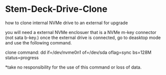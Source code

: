 # Stem-Deck-Drive-Clone
how to clone internal NVMe drive to an external for upgrade

you will need a external NVMe enclosuer that is a NVMe m-key connector (not sata b-key.)
once the external drive is connected, go to deasktop mode and use the following command.

clone command: dd if=/dev/nvme0n1 of=/dev/sda oflag=sync bs=128M status=progress

*take no responsibility for the use of this command or loss of data.
